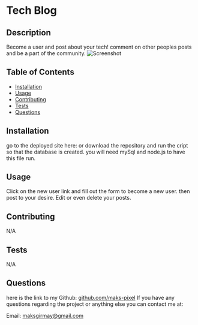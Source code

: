# Tech Blog
  
 
 ## Description
 
 Become a user and post about your tech! comment on other peoples posts and be a part of the community.
 ![Screenshot](screenshot.png) 

 ## Table of Contents
 * [Installation](#Installation)
 * [Usage](#Usage)
 * [Contributing](#Contributing)
 * [Tests](#Tests)
 * [Questions](#Questions)
 
 ## Installation
 go to the deployed site here:
 or download the repository and run the cript so that the database is created. you will need mySql and node.js to have this file run.

 ## Usage
 Click on the new user link and fill out the form to become a new user. then post to your desire. Edit or even delete your posts. 
 
 ## Contributing
 N/A

 ## Tests
 N/A

 ## Questions
 here is the link to my Github: [github.com/maks-pixel](github.com/maks-pixel)
 If you have any questions regarding the project or anything else you can contact me at:
 
  Email: [maksgirmay@gmail.com](maksgirmay@gmail.com) 
